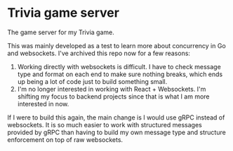 # Trivia game server

The game server for my Trivia game. 

This was mainly developed as a test to learn more about concurrency in Go and websockets. I've archived this repo now for a few reasons:
1) Working directly with websockets is difficult. I have to check message type and format on each end to make sure nothing breaks, which ends up being a lot of code just to build something small.
2) I'm no longer interested in working with React + Websockets. I'm shifting my focus to backend projects since that is what I am more interested in now.

If I were to build this again, the main change is I would use gRPC instead of websockets. It is so much easier to work with structured messages provided by gRPC than having to build my own message type and structure enforcement on top of raw websockets.

